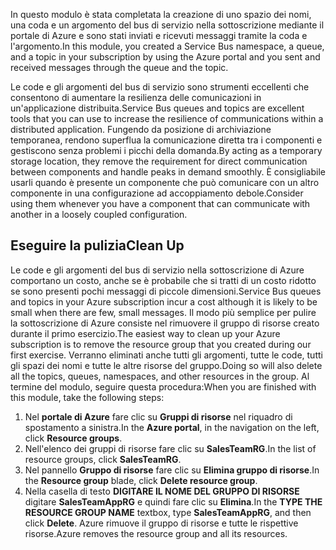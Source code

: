 <span data-ttu-id="afea5-101">In questo modulo è stata completata la creazione di uno spazio dei nomi, una coda e un argomento del bus di servizio nella sottoscrizione mediante il portale di Azure e sono stati inviati e ricevuti messaggi tramite la coda e l'argomento.</span><span class="sxs-lookup"><span data-stu-id="afea5-101">In this module, you created a Service Bus namespace, a queue, and a topic in your subscription by using the Azure portal and you sent and received messages through the queue and the topic.</span></span>

<span data-ttu-id="afea5-102">Le code e gli argomenti del bus di servizio sono strumenti eccellenti che consentono di aumentare la resilienza delle comunicazioni in un'applicazione distribuita.</span><span class="sxs-lookup"><span data-stu-id="afea5-102">Service Bus queues and topics are excellent tools that you can use to increase the resilience of communications within a distributed application.</span></span> <span data-ttu-id="afea5-103">Fungendo da posizione di archiviazione temporanea, rendono superflua la comunicazione diretta tra i componenti e gestiscono senza problemi i picchi della domanda.</span><span class="sxs-lookup"><span data-stu-id="afea5-103">By acting as a temporary storage location, they remove the requirement for direct communication between components and handle peaks in demand smoothly.</span></span> <span data-ttu-id="afea5-104">È consigliabile usarli quando è presente un componente che può comunicare con un altro componente in una configurazione ad accoppiamento debole.</span><span class="sxs-lookup"><span data-stu-id="afea5-104">Consider using them whenever you have a component that can communicate with another in a loosely coupled configuration.</span></span>

## <a name="clean-up"></a><span data-ttu-id="afea5-105">Eseguire la pulizia</span><span class="sxs-lookup"><span data-stu-id="afea5-105">Clean Up</span></span>

<span data-ttu-id="afea5-106">Le code e gli argomenti del bus di servizio nella sottoscrizione di Azure comportano un costo, anche se è probabile che si tratti di un costo ridotto se sono presenti pochi messaggi di piccole dimensioni.</span><span class="sxs-lookup"><span data-stu-id="afea5-106">Service Bus queues and topics in your Azure subscription incur a cost although it is likely to be small when there are few, small messages.</span></span> <span data-ttu-id="afea5-107">Il modo più semplice per pulire la sottoscrizione di Azure consiste nel rimuovere il gruppo di risorse creato durante il primo esercizio.</span><span class="sxs-lookup"><span data-stu-id="afea5-107">The easiest way to clean up your Azure subscription is to remove the resource group that you created during our first exercise.</span></span> <span data-ttu-id="afea5-108">Verranno eliminati anche tutti gli argomenti, tutte le code, tutti gli spazi dei nomi e tutte le altre risorse del gruppo.</span><span class="sxs-lookup"><span data-stu-id="afea5-108">Doing so will also delete all the topics, queues, namespaces, and other resources in the group.</span></span> <span data-ttu-id="afea5-109">Al termine del modulo, seguire questa procedura:</span><span class="sxs-lookup"><span data-stu-id="afea5-109">When you are finished with this module, take the following steps:</span></span>

1. <span data-ttu-id="afea5-110">Nel **portale di Azure** fare clic su **Gruppi di risorse** nel riquadro di spostamento a sinistra.</span><span class="sxs-lookup"><span data-stu-id="afea5-110">In the **Azure portal**, in the navigation on the left, click **Resource groups**.</span></span>
1. <span data-ttu-id="afea5-111">Nell'elenco dei gruppi di risorse fare clic su **SalesTeamRG**.</span><span class="sxs-lookup"><span data-stu-id="afea5-111">In the list of resource groups, click **SalesTeamRG**.</span></span>
1. <span data-ttu-id="afea5-112">Nel pannello **Gruppo di risorse** fare clic su **Elimina gruppo di risorse**.</span><span class="sxs-lookup"><span data-stu-id="afea5-112">In the **Resource group** blade, click **Delete resource group**.</span></span>
1. <span data-ttu-id="afea5-113">Nella casella di testo **DIGITARE IL NOME DEL GRUPPO DI RISORSE** digitare **SalesTeamAppRG** e quindi fare clic su **Elimina**.</span><span class="sxs-lookup"><span data-stu-id="afea5-113">In the **TYPE THE RESOURCE GROUP NAME** textbox, type **SalesTeamAppRG**, and then click **Delete**.</span></span> <span data-ttu-id="afea5-114">Azure rimuove il gruppo di risorse e tutte le rispettive risorse.</span><span class="sxs-lookup"><span data-stu-id="afea5-114">Azure removes the resource group and all its resources.</span></span>